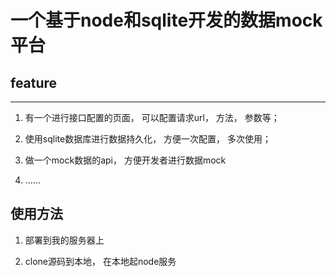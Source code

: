# 一个基于node和sqlite开发的数据mock平台

## feature
---
1. 有一个进行接口配置的页面， 可以配置请求url， 方法， 参数等；

2. 使用sqlite数据库进行数据持久化， 方便一次配置， 多次使用；

3. 做一个mock数据的api， 方便开发者进行数据mock

4. ......

## 使用方法

1. 部署到我的服务器上

2. clone源码到本地， 在本地起node服务

